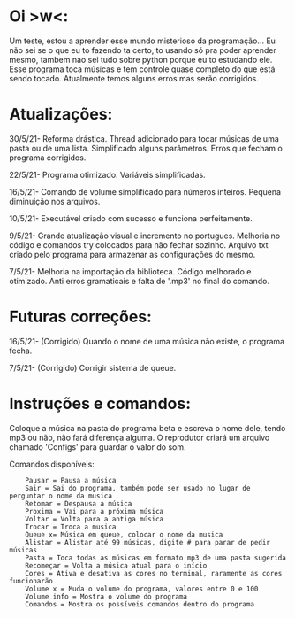 # Oi >w<:

Um teste, estou a aprender esse mundo misterioso da programação...
Eu não sei se o que eu to fazendo ta certo, to usando só pra poder aprender mesmo, tambem nao sei tudo sobre python porque eu to estudando ele. 
Esse programa toca músicas e tem controle quase completo do que está sendo tocado. Atualmente temos alguns erros mas serão corrigidos.

# Atualizações:

30/5/21- Reforma drástica.
	 Thread adicionado para tocar músicas de uma pasta ou de uma lista.
	 Simplificado alguns parâmetros.
	 Erros que fecham o programa corrigidos.

22/5/21- Programa otimizado.
	 Variáveis simplificadas.

16/5/21- Comando de volume simplificado para números inteiros.
         Pequena diminuição nos arquivos.

10/5/21- Executável criado com sucesso e funciona perfeitamente.

9/5/21- Grande atualização visual e incremento no portugues.
        Melhoria no código e comandos try colocados para não fechar sozinho.
        Arquivo txt criado pelo programa para armazenar as configurações do mesmo.

7/5/21- Melhoria na importação da biblioteca.
        Código melhorado e otimizado.
        Anti erros gramaticais e falta de '.mp3' no final do comando.

# Futuras correções:

16/5/21- (Corrigido) Quando o nome de uma música não existe, o programa fecha.

7/5/21- (Corrigido) Corrigir sistema de queue.

# Instruções e comandos:

Coloque a música na pasta do programa beta e escreva o nome dele, tendo mp3 ou não, não fará diferença alguma.
O reprodutor criará um arquivo chamado 'Configs' para guardar o valor do som.

Comandos disponíveis:

        Pausar = Pausa a música
        Sair = Sai do programa, também pode ser usado no lugar de perguntar o nome da musica
        Retomar = Despausa a música
        Proxima = Vai para a próxima música
        Voltar = Volta para a antiga música
        Trocar = Troca a musica
        Queue x= Música em queue, colocar o nome da musica
        Alistar = Alistar até 99 músicas, digite # para parar de pedir músicas
        Pasta = Toca todas as músicas em formato mp3 de uma pasta sugerida
        Recomeçar = Volta a música atual para o início
        Cores = Ativa e desativa as cores no terminal, raramente as cores funcionarão
        Volume x = Muda o volume do programa, valores entre 0 e 100
        Volume info = Mostra o volume do programa
        Comandos = Mostra os possíveis comandos dentro do programa


